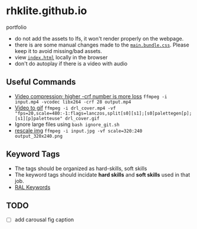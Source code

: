 # rhklite.github.io
portfolio

- do not add the assets to lfs, it won't render properly on the webpage.
- there is are some manual changes made to the [`main.bundle.css`](dist/css/main.bundle.css). Please keep it to avoid missing/bad assets.
- view [`index.html`](dist/index.html) locally in the browser 
- don't do autoplay if there is a video with audio

## Useful Commands

- [Video compression; higher -crf number is more loss](https://unix.stackexchange.com/questions/28803/how-can-i-reduce-a-videos-size-with-ffmpeg) `ffmpeg -i input.mp4 -vcodec libx264 -crf 28 output.mp4`
- [Video to gif](https://superuser.com/questions/556029/how-do-i-convert-a-video-to-gif-using-ffmpeg-with-reasonable-quality) `ffmpeg -i drl_cover.mp4 -vf "fps=20,scale=480:-1:flags=lanczos,split[s0][s1];[s0]palettegen[p];[s1][p]paletteuse" drl_cover.gif`
- Ignore large files using `bash ignore_git.sh`
- [rescale img](https://stackoverflow.com/questions/28806816/use-ffmpeg-to-resize-image) `ffmpeg -i input.jpg -vf scale=320:240 output_320x240.png`

## Keyword Tags
- The tags should be organized as hard-skills, soft skills
- The keyword tags should incidate **hard skills** and **soft skills** used in that job.
- [RAL Keywords](https://www.ieee-ras.org/publications/ra-l/ra-letters-information-for-authors/184-publications/ra-letters/629-ra-l-keywords#subject)

## TODO

- [ ] add carousal fig caption